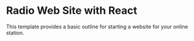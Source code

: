 # Radio Web Site with React

This template provides a basic outline for starting a website for your online station.